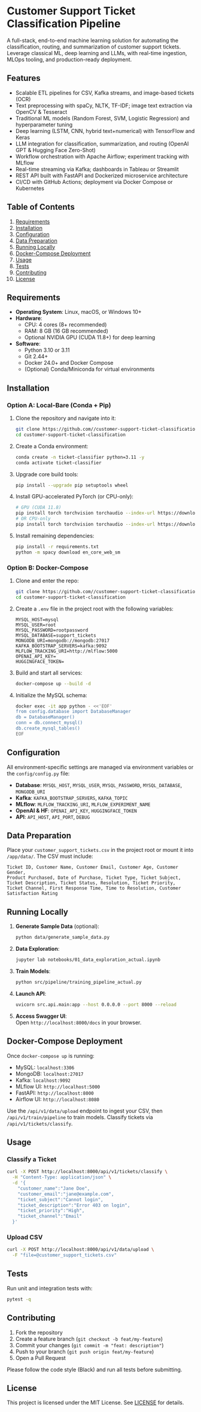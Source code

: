 # Customer Support Ticket Classification Pipeline

A full-stack, end-to-end machine learning solution for automating the classification, routing, and summarization of customer support tickets. Leverage classical ML, deep learning and LLMs, with real-time ingestion, MLOps tooling, and production-ready deployment.

## Features

- Scalable ETL pipelines for CSV, Kafka streams, and image-based tickets (OCR)
- Text preprocessing with spaCy, NLTK, TF-IDF; image text extraction via OpenCV & Tesseract
- Traditional ML models (Random Forest, SVM, Logistic Regression) and hyperparameter tuning
- Deep learning (LSTM, CNN, hybrid text+numerical) with TensorFlow and Keras
- LLM integration for classification, summarization, and routing (OpenAI GPT & Hugging Face Zero-Shot)
- Workflow orchestration with Apache Airflow; experiment tracking with MLflow
- Real-time streaming via Kafka; dashboards in Tableau or Streamlit
- REST API built with FastAPI and Dockerized microservice architecture
- CI/CD with GitHub Actions; deployment via Docker Compose or Kubernetes

## Table of Contents

1. [Requirements](#requirements)  
2. [Installation](#installation)  
3. [Configuration](#configuration)  
4. [Data Preparation](#data-preparation)  
5. [Running Locally](#running-locally)  
6. [Docker-Compose Deployment](#docker-compose-deployment)  
7. [Usage](#usage)  
8. [Tests](#tests)  
9. [Contributing](#contributing)  
10. [License](#license)

## Requirements

- **Operating System**: Linux, macOS, or Windows 10+  
- **Hardware**:  
  - CPU: 4 cores (8+ recommended)  
  - RAM: 8 GB (16 GB recommended)  
  - Optional NVIDIA GPU (CUDA 11.8+) for deep learning  
- **Software**:  
  - Python 3.10 or 3.11  
  - Git 2.44+  
  - Docker 24.0+ and Docker Compose  
  - (Optional) Conda/Miniconda for virtual environments  

## Installation

### Option A: Local-Bare (Conda + Pip)

1. Clone the repository and navigate into it:
   ```bash
   git clone https://github.com//customer-support-ticket-classification.git
   cd customer-support-ticket-classification
   ```

2. Create a Conda environment:
   ```bash
   conda create -n ticket-classifier python=3.11 -y
   conda activate ticket-classifier
   ```

3. Upgrade core build tools:
   ```bash
   pip install --upgrade pip setuptools wheel
   ```

4. Install GPU-accelerated PyTorch (or CPU-only):
   ```bash
   # GPU (CUDA 11.8)
   pip install torch torchvision torchaudio --index-url https://download.pytorch.org/whl/cu118
   # OR CPU-only
   pip install torch torchvision torchaudio --index-url https://download.pytorch.org/whl/cpu
   ```

5. Install remaining dependencies:
   ```bash
   pip install -r requirements.txt
   python -m spacy download en_core_web_sm
   ```

### Option B: Docker-Compose

1. Clone and enter the repo:
   ```bash
   git clone https://github.com//customer-support-ticket-classification.git
   cd customer-support-ticket-classification
   ```

2. Create a `.env` file in the project root with the following variables:
   ```
   MYSQL_HOST=mysql
   MYSQL_USER=root
   MYSQL_PASSWORD=rootpassword
   MYSQL_DATABASE=support_tickets
   MONGODB_URI=mongodb://mongodb:27017
   KAFKA_BOOTSTRAP_SERVERS=kafka:9092
   MLFLOW_TRACKING_URI=http://mlflow:5000
   OPENAI_API_KEY=
   HUGGINGFACE_TOKEN=
   ```

3. Build and start all services:
   ```bash
   docker-compose up --build -d
   ```

4. Initialize the MySQL schema:
   ```bash
   docker exec -it app python - <<'EOF'
   from config.database import DatabaseManager
   db = DatabaseManager()
   conn = db.connect_mysql()
   db.create_mysql_tables()
   EOF
   ```

## Configuration

All environment-specific settings are managed via environment variables or the `config/config.py` file:

- **Database**: `MYSQL_HOST`, `MYSQL_USER`, `MYSQL_PASSWORD`, `MYSQL_DATABASE`, `MONGODB_URI`  
- **Kafka**: `KAFKA_BOOTSTRAP_SERVERS`, `KAFKA_TOPIC`  
- **MLflow**: `MLFLOW_TRACKING_URI`, `MLFLOW_EXPERIMENT_NAME`  
- **OpenAI & HF**: `OPENAI_API_KEY`, `HUGGINGFACE_TOKEN`  
- **API**: `API_HOST`, `API_PORT`, `DEBUG`

## Data Preparation

Place your `customer_support_tickets.csv` in the project root or mount it into `/app/data/`. The CSV must include:

```
Ticket ID, Customer Name, Customer Email, Customer Age, Customer Gender,
Product Purchased, Date of Purchase, Ticket Type, Ticket Subject,
Ticket Description, Ticket Status, Resolution, Ticket Priority,
Ticket Channel, First Response Time, Time to Resolution, Customer Satisfaction Rating
```

## Running Locally

1. **Generate Sample Data** (optional):
   ```bash
   python data/generate_sample_data.py
   ```

2. **Data Exploration**:
   ```bash
   jupyter lab notebooks/01_data_exploration_actual.ipynb
   ```

3. **Train Models**:
   ```bash
   python src/pipeline/training_pipeline_actual.py
   ```

4. **Launch API**:
   ```bash
   uvicorn src.api.main:app --host 0.0.0.0 --port 8000 --reload
   ```

5. **Access Swagger UI**:  
   Open `http://localhost:8000/docs` in your browser.

## Docker-Compose Deployment

Once `docker-compose up` is running:

- MySQL: `localhost:3306`  
- MongoDB: `localhost:27017`  
- Kafka: `localhost:9092`  
- MLflow UI: `http://localhost:5000`  
- FastAPI: `http://localhost:8000`  
- Airflow UI: `http://localhost:8080`  

Use the `/api/v1/data/upload` endpoint to ingest your CSV, then `/api/v1/train/pipeline` to train models. Classify tickets via `/api/v1/tickets/classify`.

## Usage

### Classify a Ticket
```bash
curl -X POST http://localhost:8000/api/v1/tickets/classify \
  -H "Content-Type: application/json" \
  -d '{
    "customer_name":"Jane Doe",
    "customer_email":"jane@example.com",
    "ticket_subject":"Cannot login",
    "ticket_description":"Error 403 on login",
    "ticket_priority":"High",
    "ticket_channel":"Email"
  }'
```

### Upload CSV
```bash
curl -X POST http://localhost:8000/api/v1/data/upload \
  -F "file=@customer_support_tickets.csv"
```

## Tests

Run unit and integration tests with:
```bash
pytest -q
```

## Contributing

1. Fork the repository  
2. Create a feature branch (`git checkout -b feat/my-feature`)  
3. Commit your changes (`git commit -m "feat: description"`)  
4. Push to your branch (`git push origin feat/my-feature`)  
5. Open a Pull Request  

Please follow the code style (Black) and run all tests before submitting.

## License

This project is licensed under the MIT License. See [LICENSE](LICENSE) for details.